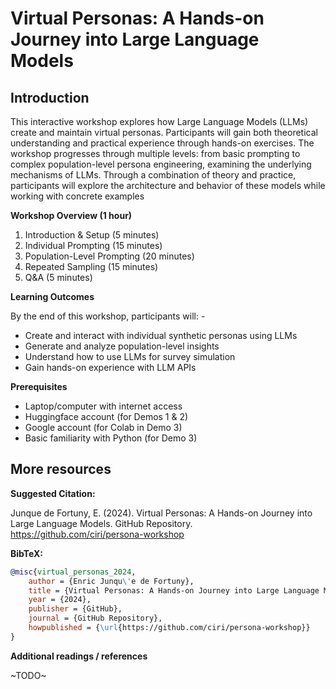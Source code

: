 # Virtual Personas: A Hands-on Journey into Large Language Models

## Introduction

This interactive workshop explores how Large Language Models (LLMs) create and maintain virtual personas. Participants will gain both theoretical understanding and practical experience through hands-on exercises. The workshop progresses through multiple levels: from basic prompting to complex population-level persona engineering, examining the underlying mechanisms of LLMs. Through a combination of theory and practice, participants will explore the architecture and behavior of these models while working with concrete examples

**Workshop Overview (1 hour)**

1. Introduction & Setup (5 minutes) 
2. Individual Prompting (15 minutes) 
3. Population-Level Prompting (20 minutes) 
4. Repeated Sampling (15 minutes) 
5. Q&A (5 minutes)

**Learning Outcomes**

By the end of this workshop, participants will: -
* Create and interact with individual synthetic personas using LLMs 
* Generate and analyze population-level insights 
* Understand how to use LLMs for survey simulation 
* Gain hands-on experience with LLM APIs

**Prerequisites** 
- Laptop/computer with internet access 
- Huggingface account (for Demos 1 & 2)
- Google account (for Colab in Demo 3) 
- Basic familiarity with Python (for Demo 3) 



## More resources

**Suggested Citation:**

Junque de Fortuny, E. (2024). Virtual Personas: A Hands-on Journey into Large Language Models. GitHub Repository. https://github.com/ciri/persona-workshop

**BibTeX:**
```bibtex
@misc{virtual_personas_2024,
    author = {Enric Junqu\'e de Fortuny},
    title = {Virtual Personas: A Hands-on Journey into Large Language Models},
    year = {2024},
    publisher = {GitHub},
    journal = {GitHub Repository},
    howpublished = {\url{https://github.com/ciri/persona-workshop}}
}
```

**Additional readings / references**

~TODO~
